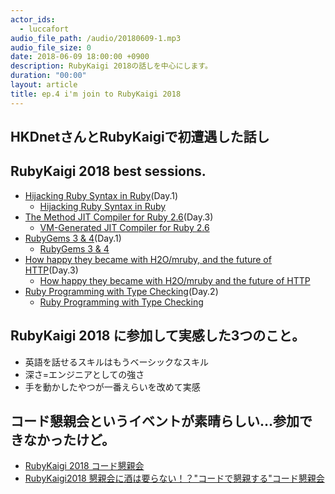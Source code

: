 ```yaml
---
actor_ids:
  - luccafort
audio_file_path: /audio/20180609-1.mp3
audio_file_size: 0
date: 2018-06-09 18:00:00 +0900
description: RubyKaigi 2018の話しを中心にします。
duration: "00:00"
layout: article
title: ep.4 i'm join to RubyKaigi 2018
---
```


## HKDnetさんとRubyKaigiで初遭遇した話し

## RubyKaigi 2018 best sessions.
  - [Hijacking Ruby Syntax in Ruby](https://rubykaigi.org/2018/presentations/joker1007.html)(Day.1)
    - [Hijacking Ruby Syntax in Ruby](https://www.slideshare.net/tagomoris/hijacking-ruby-syntax-in-ruby)
  - [The Method JIT Compiler for Ruby 2.6](https://rubykaigi.org/2018/presentations/k0kubun.html)(Day.3)
    - [VM-Generated JIT Compiler for Ruby 2.6](https://speakerdeck.com/k0kubun/vm-generated-jit-compiler-for-ruby-2-dot-6)
  - [RubyGems 3 & 4](https://rubykaigi.org/2018/presentations/hsbt.html)(Day.1)
    - [RubyGems 3 & 4](https://www.slideshare.net/hsbt/rubygems-3-4)
  - [How happy they became with H2O/mruby, and the future of HTTP](https://rubykaigi.org/2018/presentations/i110.html)(Day.3)
    - [How happy they became with H2O/mruby and the future of HTTP](https://www.slideshare.net/ichitonagata/how-happy-they-became-with-h2omruby-and-the-future-of-http)
  - [Ruby Programming with Type Checking](https://rubykaigi.org/2018/presentations/soutaro.html)(Day.2)
    - [Ruby Programming with Type Checking](https://speakerdeck.com/soutaro/ruby-programming-with-type-checking)

## RubyKaigi 2018 に参加して実感した3つのこと。
  - 英語を話せるスキルはもうベーシックなスキル
  - 深さ=エンジニアとしての強さ
  - 手を動かしたやつが一番えらいを改めて実感

## コード懇親会というイベントが素晴らしい…参加できなかったけど。
  - [RubyKaigi 2018 コード懇親会](https://speee.connpass.com/event/85676/)
  - [RubyKaigi2018 懇親会に酒は要らない！？"コードで懇親する"コード懇親会](http://tech.speee.jp/entry/2018/06/02/154701)